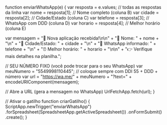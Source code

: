 function enviarWhatsApp(e) {
  var resposta = e.values; // todas as respostas da linha
  var nome = resposta[1];  // Nome completo (coluna B)
  var cidade = resposta[2]; // Cidade/Estado (coluna C)
  var telefone = resposta[3]; // WhatsApp com DDD (coluna D)
  var horario = resposta[4]; // Melhor horário (coluna E)

  var mensagem = "🚀 Nova aplicação recebida!\n\n" +
    "👤 Nome: " + nome + "\n" +
    "📍 Cidade/Estado: " + cidade + "\n" +
    "📱 WhatsApp informado: " + telefone + "\n" +
    "⏰ Melhor horário: " + horario + "\n\n" +
    "👉 Verifique mais detalhes na planilha.";

  // SEU NÚMERO FIXO (você pode trocar para o seu WhatsApp)
  var meuNumero = "5549998110445"; // coloque sempre com DDI 55 + DDD + número
  var url = "https://wa.me/" + meuNumero + "?text=" + encodeURIComponent(mensagem);

  // Abre a URL (gera a mensagem no WhatsApp)
  UrlFetchApp.fetch(url);
}

// Ativar o gatilho
function criarGatilho() {
  ScriptApp.newTrigger("enviarWhatsApp")
    .forSpreadsheet(SpreadsheetApp.getActiveSpreadsheet())
    .onFormSubmit()
    .create();
}
